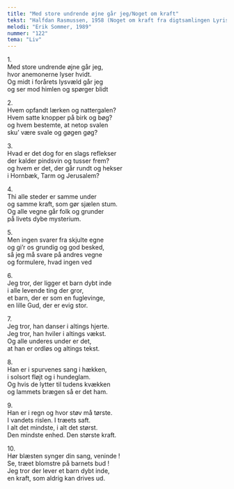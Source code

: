 ```yaml
---
title: "Med store undrende øjne går jeg/Noget om kraft"
tekst: "Halfdan Rasmussen, 1958 (Noget om kraft fra digtsamlingen Lyriske installationer)"
melodi: "Erik Sommer, 1989"
nummer: "122"
tema: "Liv"
---
```

1.<br>
Med store undrende øjne går jeg,<br>
hvor anemonerne lyser hvidt.<br>
Og midt i forårets lysvæld går jeg<br>
og ser mod himlen og spørger blidt<br>

2.<br>
Hvem opfandt lærken og nattergalen?<br>
Hvem satte knopper på birk og bøg?<br>
og hvem bestemte, at netop svalen<br>
sku’ være svale og gøgen gøg?<br>

3.<br>
Hvad er det dog for en slags reflekser<br>
der kalder pindsvin og tusser frem?<br>
og hvem er det, der går rundt og hekser<br>
i Hornbæk, Tarm og Jerusalem?<br>

4.<br>
Thi alle steder er samme under<br>
og samme kraft, som gør sjælen stum.<br>
Og alle vegne går folk og grunder<br>
på livets dybe mysterium.<br>

5.<br>
Men ingen svarer fra skjulte egne<br>
og gi’r os grundig og god besked,<br>
så jeg må svare på andres vegne<br>
og formulere, hvad ingen ved<br>

6.<br>
Jeg tror, der ligger et barn dybt inde<br>
i alle levende ting der gror,<br>
et barn, der er som en fuglevinge,<br>
en lille Gud, der er evig stor.<br>

7.<br>
Jeg tror, han danser i altings hjerte.<br>
Jeg tror, han hviler i altings vækst.<br>
Og alle underes under er det,<br>
at han er ordløs og altings tekst.<br>

8.<br>
Han er i spurvenes sang i hækken,<br>
i solsort fløjt og i hundeglam.<br>
Og hvis de lytter til tudens kvækken<br>
og lammets brægen så er det ham.<br>

9.<br>
Han er i regn og hvor støv må tørste.<br>
I vandets rislen. I træets saft.<br>
I alt det mindste, i alt det størst.<br>
Den mindste enhed. Den største kraft.<br>

10.<br>
Hør blæsten synger din sang, veninde !<br>
Se, træet blomstre på barnets bud !<br>
Jeg tror der lever et barn dybt inde,<br>
en kraft, som aldrig kan drives ud.<br>
